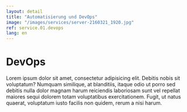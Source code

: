 ```yaml
---
layout: detail
title: "Automatisierung und DevOps"
image: "/images/services/server-2160321_1920.jpg"
ref: service.01.devops
lang: en
---
```


# DevOps

Lorem ipsum dolor sit amet, consectetur adipisicing elit. Debitis nobis sit voluptatum? Numquam similique, at blanditiis, itaque odio ut porro sed debitis nulla dolor magnam harum reiciendis laboriosam sunt vel repellat maiores sequi dolorem totam voluptatibus exercitationem. Fugit, ut natus quaerat, voluptatum iusto facilis non quidem, rerum a nisi harum.